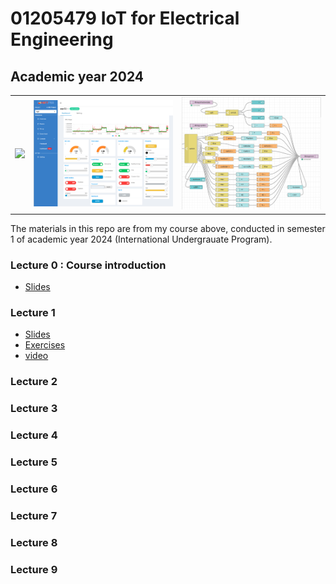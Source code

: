 # 01205479 IoT for Electrical Engineering

## Academic year 2024

<table>
<tr>
<td><img src="figP5_1png.png" width=300 /></td>
<td><img src="dashboard_w_feed.png" width=300 /></td>
<td><img src="lag3_complete_flow_workarea.png" width=300 /></td>
</tr>
  
</table>


The materials in this repo are from my course above, conducted in semester 1 of academic year 2024 
(International Undergrauate Program).

### Lecture 0 : Course introduction

<ul>
<li /><a href="/lecture0/eeiot24_lect0.pdf">Slides</a>
</ul>

### Lecture 1
<ul>
<li /><a href="/lecture1/eeiot24_lect01.pdf">Slides</a>
<li /><a href="/lecture1/exercises/">Exercises</a>
<li /><a href="https://drive.google.com/file/d/1_NplX2Tpb25E9cA2rmC1_r46rkyWKwa2/view?usp=drive_link">video</a>
</ul>

### Lecture 2

### Lecture 3

### Lecture 4

### Lecture 5

### Lecture 6

### Lecture 7

### Lecture 8

### Lecture 9







